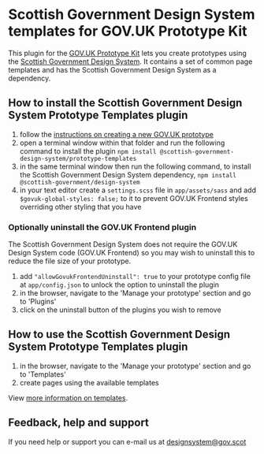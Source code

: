 # Scottish Government Design System templates for GOV.UK Prototype Kit

This plugin for the [GOV.UK Prototype Kit](https://github.com/alphagov/govuk-prototype-kit) lets you create prototypes using the [Scottish Government Design System](https://github.com/scottish-government-design-system/design-system). It contains a set of common page templates and has the Scottish Government Design System as a dependency.

## How to install the Scottish Government Design System Prototype Templates plugin
1. follow the [instructions on creating a new GOV.UK prototype](https://prototype-kit.service.gov.uk/docs/create-new-prototype)
2. open a terminal window within that folder and run the following command to install the plugin
``` npm install @scottish-government-design-system/prototype-templates ```
3. in the same terminal window then run the following command, to install the Scottish Government Design System dependency,
``` npm install @scottish-government/design-system ```
4. in your text editor create a `settings.scss` file in `app/assets/sass` and add `$govuk-global-styles: false;` to it to prevent GOV.UK Frontend styles overriding other styling that you have

### Optionally uninstall the GOV.UK Frontend plugin
The Scottish Government Design System does not require the GOV.UK Design System code (GOV.UK Frontend) so you may wish to uninstall this to reduce the file size of your prototype.
1. add `"allowGovukFrontendUninstall": true` to your prototype config file at `app/config.json` to unlock the option to uninstall the plugin
2. in the browser, navigate to the 'Manage your prototype' section and go to 'Plugins'
3. click on the uninstall button of the plugins you wish to remove

## How to use the Scottish Government Design System Prototype Templates plugin
1. in the browser, navigate to the 'Manage your prototype' section and go to 'Templates'
2. create pages using the available templates

View [more information on templates](https://github.com/scottish-government-design-system/prototype-templates/blob/main/docs/templates.md).

## Feedback, help and support
If you need help or support you can e-mail us at [designsystem@gov.scot](mailto:designsystem@gov.scot)